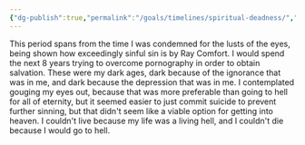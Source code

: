 ```yaml
---
{"dg-publish":true,"permalink":"/goals/timelines/spiritual-deadness/","title":"Spiritual deadness","created":"","updated":""}
---
```



This period spans from the time I was condemned for the lusts of the eyes, being shown how exceedingly sinful sin is by Ray Comfort. I would spend the next 8 years trying to overcome pornography in order to obtain salvation. These were my dark ages, dark because of the ignorance that was in me, and dark because the depression that was in me. I contemplated gouging my eyes out, because that was more preferable than going to hell for all of eternity, but it seemed easier to just commit suicide to prevent further sinning, but that didn't seem like a viable option for getting into heaven. I couldn't live because my life was a living hell, and I couldn't die because I would go to hell.